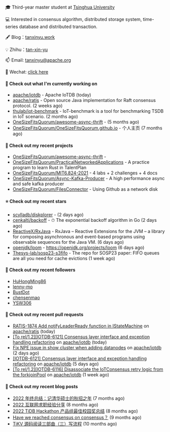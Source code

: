 🎓 Third-year master student at [Tsinghua University](https://www.tsinghua.edu.cn/)

💻 Interested in consensus algorithm, distributed storage system, time-series database and distributed transaction.

🖋 Blog：[tanxinyu.work](https://tanxinyu.work)

💡 Zhihu：[tan-xin-yu](https://www.zhihu.com/people/tan-xin-yu-22)

📫 Email: [tanxinyu@apache.org](mailto:tanxinyu@apache.org)

💬 Wechat: [click here](https://github.com/LebronAl/LebronAl/issues/1)

#### 👷 Check out what I'm currently working on

- [apache/iotdb](https://github.com/apache/iotdb) - Apache IoTDB (today)
- [apache/ratis](https://github.com/apache/ratis) - Open source Java implementation for Raft consensus protocol. (2 weeks ago)
- [thulab/iot-benchmark](https://github.com/thulab/iot-benchmark) - IoT-benchmark is a tool for benchmarking TSDB in IoT scenario. (2 months ago)
- [OneSizeFitsQuorum/awesome-async-thrift](https://github.com/OneSizeFitsQuorum/awesome-async-thrift) -  (5 months ago)
- [OneSizeFitsQuorum/OneSizeFitsQuorum.github.io](https://github.com/OneSizeFitsQuorum/OneSizeFitsQuorum.github.io) - 个人主页 (7 months ago)

#### 🌱 Check out my recent projects

- [OneSizeFitsQuorum/awesome-async-thrift](https://github.com/OneSizeFitsQuorum/awesome-async-thrift) - 
- [OneSizeFitsQuorum/PracticalNetworkedApplications](https://github.com/OneSizeFitsQuorum/PracticalNetworkedApplications) - A practice program to learn Rust in TalentPlan
- [OneSizeFitsQuorum/MIT6.824-2021](https://github.com/OneSizeFitsQuorum/MIT6.824-2021) - 4 labs &#43; 2 challenges &#43; 4 docs
- [OneSizeFitsQuorum/Async-Kafka-Producer](https://github.com/OneSizeFitsQuorum/Async-Kafka-Producer) - A high performance async and safe kafka producer
- [OneSizeFitsQuorum/FilesConnector](https://github.com/OneSizeFitsQuorum/FilesConnector) - Using Github as a network disk

#### ⭐ Check out my recent stars

- [scylladb/diskplorer](https://github.com/scylladb/diskplorer) -  (2 days ago)
- [cenkalti/backoff](https://github.com/cenkalti/backoff) - ⏱ The exponential backoff algorithm in Go (2 days ago)
- [ReactiveX/RxJava](https://github.com/ReactiveX/RxJava) - RxJava – Reactive Extensions for the JVM – a library for composing asynchronous and event-based programs using observable sequences for the Java VM. (6 days ago)
- [openjdk/loom](https://github.com/openjdk/loom) - https://openjdk.org/projects/loom (6 days ago)
- [Thesys-lab/sosp23-s3fifo](https://github.com/Thesys-lab/sosp23-s3fifo) - The repo for SOSP23 paper: FIFO queues are all you need for cache evictions (1 week ago)

#### 👯 Check out my recent followers

- [HuHongMing86](https://github.com/HuHongMing86)
- [lenny-mo](https://github.com/lenny-mo)
- [BustDot](https://github.com/BustDot)
- [chensenmao](https://github.com/chensenmao)
- [YSW306](https://github.com/YSW306)

#### 🔨 Check out my recent pull requests

- [RATIS-1874 Add notifyLeaderReady function in IStateMachine](https://github.com/apache/ratis/pull/906) on [apache/ratis](https://github.com/apache/ratis) (today)
- [[To rel/1.2][IOTDB-6121] Consensus layer interface and exception handling refactoring](https://github.com/apache/iotdb/pull/10937) on [apache/iotdb](https://github.com/apache/iotdb) (today)
- [Fix NPE issue in show cluster when adding datanodes](https://github.com/apache/iotdb/pull/10918) on [apache/iotdb](https://github.com/apache/iotdb) (2 days ago)
- [[IOTDB-6121] Consensus layer interface and exception handling refactoring](https://github.com/apache/iotdb/pull/10896) on [apache/iotdb](https://github.com/apache/iotdb) (5 days ago)
- [[To rel/1.2][IOTDB-6116] Disassociate the IoTConsensus retry logic from the forkjoinPool](https://github.com/apache/iotdb/pull/10878) on [apache/iotdb](https://github.com/apache/iotdb) (1 week ago)

#### 📜 Check out my recent blog posts

- [2022 年终总结：记清华硕士的秋招之年](https://tanxinyu.work/2022-annual-summary/) (7 months ago)
- [2022 互联网求职经验分享](https://tanxinyu.work/2022-internet-job-hunting-experience-sharing/) (8 months ago)
- [2022 TiDB Hackathon 产品组最佳校园奖总结](https://tanxinyu.work/2022-tidb-hackathon/) (8 months ago)
- [Have we reached consensus on consensus？](https://tanxinyu.work/have-we-reached-consensus-on-consensus/) (9 months ago)
- [TiKV 源码阅读三部曲（三）写流程](https://tanxinyu.work/tikv-source-code-reading-write/) (10 months ago)
